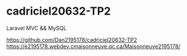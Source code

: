 # cadriciel20632-TP2
Laravel MVC &amp;&amp; MySQL

https://github.com/Dan2195178/cadriciel20632-TP2 
https://e2195178.webdev.cmaisonneuve.qc.ca/Maisonneuve2195178/
